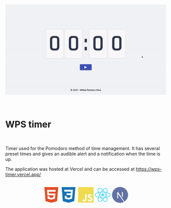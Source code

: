 <div align="center">
    <br/>
    <img src="./public/wpstimer.gif"/>
    <br>
</div>



<br/>
<br/>

# WPS timer

<br/>

Timer used for the Pomodoro method of time management. It has several preset times and gives an audible alert and a notification when the time is up.

The application was hosted at Vercel and can be accessed at https://wps-timer.vercel.app/

<div align="center">
    <br/>
    <img height="50px" src="./public/languages/html.svg"/>
    <img height="50px" src="./public/languages/css.svg"/>
    <img height="50px" src="./public/languages/javascript.svg"/>
    <img height="50px" src="./public/languages/reactjs.svg"/>
    <img height="50px" src="./public/languages/nextjs.svg"/>
    <br/>
</div>

<br/>
